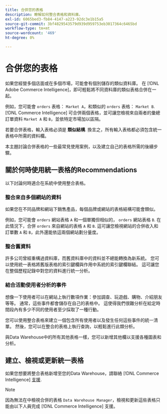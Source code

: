 ```yaml
---
title: 合併您的表格
description: 瞭解如何整合表格和資料庫。
exl-id: 6065bed3-fb84-4147-a223-92dc3e1b15a5
source-git-commit: 3bf4829543579d939d959753eb3017364c6465bd
workflow-type: tm+mt
source-wordcount: '469'
ht-degree: 0%

---
```


# 合併您的表格

如果您經營多個店面或在多個市場，可能會有個別儲存的類似資料庫。 在 [!DNL Adobe Commerce Intelligence]，即可輕鬆將不同資料庫的類似表格合併在一起。

例如，您可能會 `orders` 表格： `Market A`，和類似的 `orders` 表格： `Market B`. [!DNL Commerce Intelligence] 可合併兩個表格，並可讓您檢視來自兩者的彙總訂單資料 `Market A` 和 `B`，並依特定市場加以區隔。

若要合併表格，輸入表格必須是 **類似結構**. 換言之，所有輸入表格都必須包含統一表格中所需的資料欄。

本主題討論合併表格的一些最常見使用案例，以及建立自己的表格所需的後續步驟。

## 關於何時使用統一表格的Recommendations

以下討論何時適合在系統中使用整合表格。

### 整合來自多個網站的資料

如果您在不同品牌和網站下銷售產品，每個品牌或網站的表格結構可能會類似。

例如，您可能會 `orders` 網站表格 `A` 和一個單獨但相似的， `orders` 網站表格 `B`. 在此情況下，合併 `orders` 來自網站的表格 `A` 和 `B`. 這可讓您檢視網站的合併收入和訂單數 `A` 和 `B`，此外還能依這兩個網站劃分量度。

### 整合舊資料

許多公司曾經重構過資料庫，而舊資料庫中的資料並不總能轉換為新系統。 您可以使用統一表格將舊版表格的索引鍵欄與作用中系統的索引鍵欄聯結。 這可讓您在整個歷程記錄中對您的資料進行統一分析。

### 結合活動使用者分析的事件

想像一下使用者可以在網站上執行數項作業：參加調查、玩遊戲、購物、介紹朋友等等。 通常，這些事件都會儲存在自己的表格中。 這使得我們很難分析在給定時間段內有多少不同的使用者至少採取了一種行動。

您可以使用整合表格來建立一個包含所有使用者以及發生任何這些事件的統一清單。 然後，您可以在整合的表格上執行查詢，以輕鬆進行此類分析。

與Data Warehouse中的所有其他表格一樣，您可以新增其他欄以支援各種圖表和分析。

## 建立、檢視或更新統一表格

如果您想要將整合表格新增至您的Data Warehouse，請聯絡 [!DNL Commerce Intelligence] [支援](../guide-overview.md#Submitting-a-Support-Ticket).

>[!NOTE]
>
>因為無法在中檢視合併的表格 `Data Warehouse Manager`，檢視和更新這些表格只能由以下人員完成 [!DNL Commerce Intelligence] 支援。
